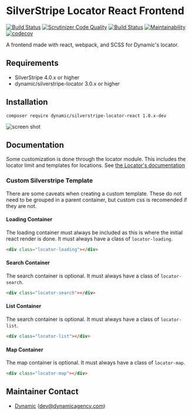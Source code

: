 # SilverStripe Locator React Frontend

[![Build Status](https://travis-ci.org/dynamic/silverstripe-locator-frontend-react.svg?branch=master)](https://travis-ci.org/dynamic/silverstripe-locator-frontend-react)
[![Scrutinizer Code Quality](https://scrutinizer-ci.com/g/dynamic/silverstripe-locator-frontend-react/badges/quality-score.png?b=master)](https://scrutinizer-ci.com/g/dynamic/silverstripe-locator-frontend-react/?branch=master)
[![Build Status](https://scrutinizer-ci.com/g/dynamic/silverstripe-locator-frontend-react/badges/build.png?b=master)](https://scrutinizer-ci.com/g/dynamic/silverstripe-locator-frontend-react/build-status/master)
[![Maintainability](https://api.codeclimate.com/v1/badges/b8ab3bc961aa17e3d4db/maintainability)](https://codeclimate.com/github/dynamic/silverstripe-locator-frontend-react/maintainability)
[![codecov](https://codecov.io/gh/dynamic/silverstripe-locator-frontend-react/branch/master/graph/badge.svg)](https://codecov.io/gh/dynamic/silverstripe-locator-frontend-react)

A frontend made with react, webpack, and SCSS for Dynamic's locator.

## Requirements

 *  SilverStripe 4.0.x or higher
 *  dynamic/silverstripe-locator 3.0.x or higher
 

## Installation

`composer require dynamic/silverstripe-locator-react 1.0.x-dev`

![screen shot](docs/_images/Locator.png)
 
## Documentation

Some customization is done through the locator module. This includes the locator limit and templates for locations. See [the Locator's documentation](https://github.com/dynamic/silverstripe-locator/blob/master/docs/en/index.md)

### Custom Silverstripe Template

There are some caveats when creating a custom template. These do not need to be grouped in a parent container, but custom css is recomended if they are not.

#### Loading Container
The loading container must always be included as this is where the initial react render is done. It must always have a class of `locator-loading`.
```html
<div class="locator-loading"></div>
```

#### Search Container
The search container is optional. It must always have a class of `locator-search`.
```html
<div class="locator-search"></div>
```

#### List Container
The search container is optional. It must always have a class of `locator-list`.
```html
<div class="locator-list"></div>
```

#### Map Container
The map container is optional. It must always have a class of `locator-map`.
```html
<div class="locator-map"></div>
```

## Maintainer Contact

 *  [Dynamic](http://www.dynamicagency.com) (<dev@dynamicagency.com>)
